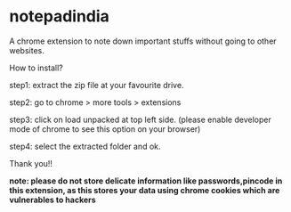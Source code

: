 # notepadindia
A chrome extension to note down important stuffs without going to other websites.

How to install?

<p>step1: extract the zip file at your favourite drive.</p>
<p>step2: go to chrome > more tools > extensions</p>
<p>step3: click on load unpacked at top left side. (please enable developer mode of chrome to see this option on your browser)</p>
<p>step4: select the extracted folder and ok.</p>

<p>Thank you!! </p>

<b>note: please do not store delicate information like passwords,pincode in this extension, as this stores your data using chrome cookies which are vulnerables to hackers </b>
